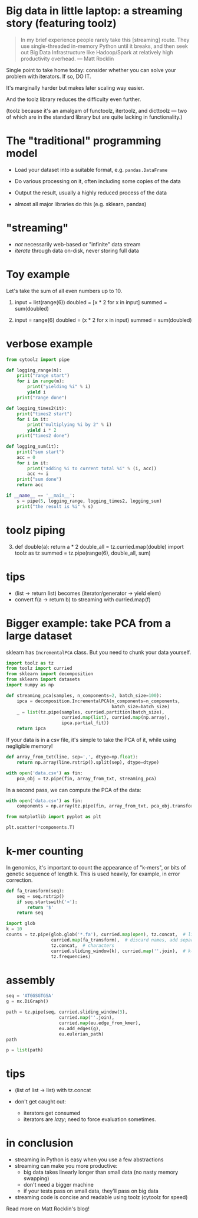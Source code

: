 # Big data in little laptop: a streaming story (featuring toolz)

> In my brief experience people rarely take this [streaming] route. They use
> single-threaded in-memory Python until it breaks, and then seek out Big Data
> Infrastructure like Hadoop/Spark at relatively high productivity overhead.
> — Matt Rocklin

Single point to take home today: consider whether you can solve your problem
with iterators. If so, DO IT.

It's marginally harder but makes later scaling way easier.

And the toolz library reduces the difficulty even further.

(toolz because it's an amalgam of functoolz, itertoolz, and dicttoolz — two of
which are in the standard library but are quite lacking in functionality.)

# The "traditional" programming model

- Load your dataset into a suitable format, e.g. `pandas.DataFrame`
- Do various processing on it, often including some copies of the data
- Output the result, usually a highly reduced process of the data

- almost all major libraries do this (e.g. sklearn, pandas)

# "streaming"

- *not* necessarily web-based or "infinite" data stream
- *iterate* through data on-disk, never storing full data

# Toy example

Let's take the sum of all even numbers up to 10.

1. input = list(range(6))
   doubled = [x * 2 for x in input]
   summed = sum(doubled)

2. input = range(6)
   doubled = (x * 2 for x in input)
   summed = sum(doubled)

# verbose example

```python
from cytoolz import pipe

def logging_range(m):
    print("range start")
    for i in range(m):
        print("yielding %i" % i)
        yield i
    print("range done")

def logging_times2(it):
    print("times2 start")
    for i in it:
        print("multiplying %i by 2" % i)
        yield i * 2
    print("times2 done")

def logging_sum(it):
    print("sum start")
    acc = 0
    for i in it:
        print("adding %i to current total %i" % (i, acc))
        acc += i
    print("sum done")
    return acc

if __name__ == '__main__':
    s = pipe(5, logging_range, logging_times2, logging_sum)
    print("the result is %i" % s)
```

# toolz piping

3. def double(a): return a * 2
   double_all = tz.curried.map(double)
   import toolz as tz
   summed = tz.pipe(range(6), double_all, sum)

# tips

- (list -> return list) becomes (iterator/generator -> yield elem)
- convert f(a -> return b) to streaming with curried.map(f)

# Bigger example: take PCA from a large dataset

sklearn has `IncrementalPCA` class. But you need to chunk your data yourself.

```python
import toolz as tz
from toolz import curried
from sklearn import decomposition
from sklearn import datasets
import numpy as np

def streaming_pca(samples, n_components=2, batch_size=100):
    ipca = decomposition.IncrementalPCA(n_components=n_components,
                                        batch_size=batch_size)
    _ = list(tz.pipe(samples, curried.partition(batch_size),
                     curried.map(list), curried.map(np.array),
                     ipca.partial_fit))
    return ipca
```

If your data is in a csv file, it's simple to take the PCA of it, while using
negligible memory!

```python
def array_from_txt(line, sep=',', dtype=np.float):
    return np.array(line.rstrip().split(sep), dtype=dtype)

with open('data.csv') as fin:
    pca_obj = tz.pipe(fin, array_from_txt, streaming_pca)
```

In a second pass, we can compute the PCA of the data:

```python
with open('data.csv') as fin:
    components = np.array(tz.pipe(fin, array_from_txt, pca_obj.transform))

from matplotlib import pyplot as plt

plt.scatter(*components.T)
```

# k-mer counting

In genomics, it's important to count the appearance of "k-mers", or bits of
genetic sequence of length k. This is used heavily, for example, in error
correction.

```python
def fa_transform(seq):
    seq = seq.rstrip()
    if seq.startswith('>'):
        return '$'
    return seq

import glob
k = 10
counts = tz.pipe(glob.glob('*.fa'), curried.map(open), tz.concat,  # lines
                 curried.map(fa_transform),  # discard names, add separator
                 tz.concat,  # characters
                 curried.sliding_window(k), curried.map(''.join),  # k-mers
                 tz.frequencies)
```


# assembly

```python
seq = 'ATGGSGTGSA'
g = nx.DiGraph()

path = tz.pipe(seq, curried.sliding_window(3),
                    curried.map(''.join),
                    curried.map(eu.edge_from_kmer),
                    eu.add_edges(g),
                    eu.eulerian_path)
path

p = list(path)
```

# tips

- (list of list -> list) with tz.concat

- don't get caught out:
    - iterators get consumed
    - iterators are *lazy*; need to force evaluation sometimes.

# in conclusion

- streaming in Python is easy when you use a few abstractions
- streaming can make you more productive:
    - big data takes linearly longer than small data (no nasty memory swapping)
    - don't need a bigger machine
    - if your tests pass on small data, they'll pass on big data
- streaming code is concise and readable using toolz (cytoolz for speed)

Read more on Matt Rocklin's blog!
